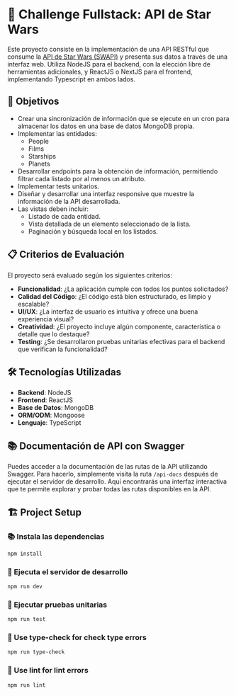 # 🚀 Challenge Fullstack: API de Star Wars

Este proyecto consiste en la implementación de una API RESTful que consume la [API de Star Wars (SWAPI)](https://swapi.dev/) y presenta sus datos a través de una interfaz web. Utiliza NodeJS para el backend, con la elección libre de herramientas adicionales, y ReactJS o NextJS para el frontend, implementando Typescript en ambos lados.

## 🎯 Objetivos

- Crear una sincronización de información que se ejecute en un cron para almacenar los datos en una base de datos MongoDB propia.
- Implementar las entidades:
  - People
  - Films
  - Starships
  - Planets
- Desarrollar endpoints para la obtención de información, permitiendo filtrar cada listado por al menos un atributo.
- Implementar tests unitarios.
- Diseñar y desarrollar una interfaz responsive que muestre la información de la API desarrollada.
- Las vistas deben incluir:
  - Listado de cada entidad.
  - Vista detallada de un elemento seleccionado de la lista.
  - Paginación y búsqueda local en los listados.

## 📋 Criterios de Evaluación

El proyecto será evaluado según los siguientes criterios:

- **Funcionalidad**: ¿La aplicación cumple con todos los puntos solicitados?
- **Calidad del Código**: ¿El código está bien estructurado, es limpio y escalable?
- **UI/UX**: ¿La interfaz de usuario es intuitiva y ofrece una buena experiencia visual?
- **Creatividad**: ¿El proyecto incluye algún componente, característica o detalle que lo destaque?
- **Testing**: ¿Se desarrollaron pruebas unitarias efectivas para el backend que verifican la funcionalidad?

## 🛠️ Tecnologías Utilizadas

- **Backend**: NodeJS
- **Frontend**: ReactJS
- **Base de Datos**: MongoDB
- **ORM/ODM**: Mongoose
- **Lenguaje**: TypeScript

## 📚 Documentación de API con Swagger

Puedes acceder a la documentación de las rutas de la API utilizando Swagger. Para hacerlo, simplemente visita la ruta `/api-docs` después de ejecutar el servidor de desarrollo. Aquí encontrarás una interfaz interactiva que te permite explorar y probar todas las rutas disponibles en la API.

## 🏗️ Project Setup

### 📚 Instala las dependencias
```bash
npm install
```
### 🚀 Ejecuta el servidor de desarrollo
```bash
npm run dev
```
### 🧪 Ejecutar pruebas unitarias
```bash
npm run test
```

### 📝 Use type-check for check type errors

```sh
npm run type-check
```

### 🧹 Use lint for lint errors

```sh
npm run lint
```